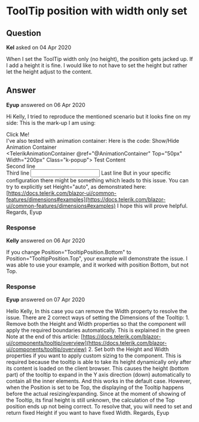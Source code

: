 # ToolTip position with width only set

## Question

**Kel** asked on 04 Apr 2020

When I set the ToolTip width only (no height), the position gets jacked up. If I add a height it is fine. I would like to not have to set the height but rather let the height adjust to the content.

## Answer

**Eyup** answered on 06 Apr 2020

Hi Kelly, I tried to reproduce the mentioned scenario but it looks fine on my side: This is the mark-up I am using: <TelerikTooltip TargetSelector="#click-tooltip" ShowOn="@TooltipShowEvent.Click" Width="200px" Position="TooltipPosition.Bottom"> <Template> Test Content <br /> Second line <br /> Third line <br /> <input /> <br /> Last line </Template> </TelerikTooltip> <div class="text-center mt-3"> <span id="click-tooltip" class="k-button k-primary button-wide" title="Shown on click"> Click Me! </span> </div> I've also tested with animation container: Here is the code: <TelerikButton OnClick="@Toggle"> Show/Hide Animation Container </TelerikButton> <br /> <TelerikAnimationContainer @ref="@AnimationContainer" Top="50px" Width="200px" Class="k-popup"> Test Content <br /> Second line <br /> Third line <input /> Last line </TelerikAnimationContainer> But in your specific configuration there might be something which leads to this issue. You can try to explicitly set Height="auto", as demonstrated here: [https://docs.telerik.com/blazor-ui/common-features/dimensions#examples](https://docs.telerik.com/blazor-ui/common-features/dimensions#examples) I hope this will prove helpful. Regards, Eyup

### Response

**Kelly** answered on 06 Apr 2020

If you change Position="TooltipPosition.Bottom" to Position="TooltipPosition.Top", your example will demonstrate the issue. I was able to use your example, and it worked with position Bottom, but not Top.

### Response

**Eyup** answered on 07 Apr 2020

Hello Kelly, In this case you can remove the Width property to resolve the issue. There are 2 correct ways of setting the Dimensions of the Tooltip: 1. Remove both the Height and Width properties so that the component will apply the required boundaries automatically. This is explained in the green Note at the end of this article: [https://docs.telerik.com/blazor-ui/components/tooltip/overview](https://docs.telerik.com/blazor-ui/components/tooltip/overview) 2. Set both the Height and Width properties if you want to apply custom sizing to the component. This is required because the tooltip is able to take its height dynamically only after its content is loaded on the client browser. This causes the height (bottom part) of the tooltip to expand in the Y axis direction (down) automatically to contain all the inner elements. And this works in the default case. However, when the Position is set to be Top, the displaying of the Tooltip happens before the actual resizing/expanding. Since at the moment of showing of the Tooltip, its final height is still unknown, the calculation of the Top position ends up not being correct. To resolve that, you will need to set and return fixed Height if you want to have fixed Width. Regards, Eyup
